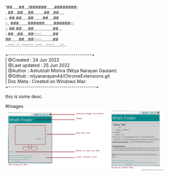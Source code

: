 '##.....##.../######......########:     <br/>
. ##...##....##........##...##....      <br/>
:. ##.##.....##.......##....##          <br/>
::. ###.......######.......######:::    <br/>
:: ##.##.....##...............##...       <br/>
: ##...##....##::::::.........##          <br/>
 ##......##...##::::::.........##         <br/>
..:::::..::..:::::::::..:::::...::::::.....:::..<br/>


+-----------------------------------------+      <br/>
| @Created		 : 24 Jun 2022				     <br/>
| @Last updated	 : 25 Jun 2022					 <br/>
| @Author	     : Ashutosh Mishra (Nitya Narayan Gautam)	<br/>
| @Github	     : nityanarayan44/ChromeExtensions.git	    <br/>
| Doc Meta	     : Created on Windows Mac	     <br/>
+-------------------------------------------+    <br/>

this is some desc.

#Images
![Extension app image](XpathFinder/XPF_ScreenShots/0.png "this image shows the appearence for the extension application.")
